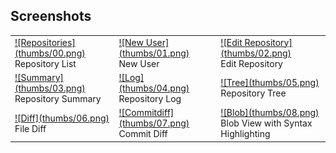 ## Screenshots
<table class="screenshots">
<tr><td>
	<a rel="screenshots_group" href="screenshots/00.png" title="Repository List">![Repositories](thumbs/00.png)</a>
	<br/>Repository List
</td><td>
	<a rel="screenshots_group" href="screenshots/01.png" title="New User">![New User](thumbs/01.png)</a>
	<br/>New User
</td><td>
	<a rel="screenshots_group" href="screenshots/02.png" title="Edit Repository">![Edit Repository](thumbs/02.png)</a>
	<br/>Edit Repository
</td></tr>

<tr><td>
	<a rel="screenshots_group" href="screenshots/03.png" title="Repository Summary">![Summary](thumbs/03.png)</a>
	<br/>Repository Summary
</td><td>
	<a rel="screenshots_group" href="screenshots/04.png" title="Repository Log">![Log](thumbs/04.png)</a>
	<br/>Repository Log
</td><td>
	<a rel="screenshots_group" href="screenshots/05.png" title="Repository Tree">![Tree](thumbs/05.png)</a>
	<br/>Repository Tree
</td></tr>

<tr><td>
	<a rel="screenshots_group" href="screenshots/06.png" title="File Diff">![Diff](thumbs/06.png)</a>
	<br/>File Diff
</td><td>
	<a rel="screenshots_group" href="screenshots/07.png" title="Commit Diff">![Commitdiff](thumbs/07.png)</a>
	<br/>Commit Diff
</td><td>
	<a rel="screenshots_group" href="screenshots/08.png" title="Blob View with Syntax Highlighting">![Blob](thumbs/08.png)</a>
	<br/>Blob View with Syntax Highlighting
</td></tr>
</table>
